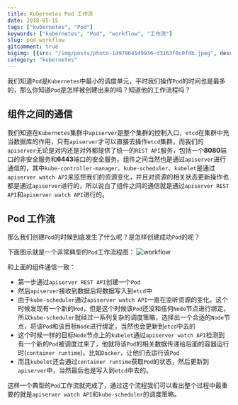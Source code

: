 ```yaml
---
title: Kubernetes Pod 工作流
date: 2018-05-15
tags: ["kubernetes", "Pod"]
keywords: ["kubernetes", "Pod", "workflow", "工作流"]
slug: pod-workflow
gitcomment: true
bigimg: [{src: "/img/posts/photo-1497864149936-d3163f0c0f4b.jpeg", desc: "Coloured pencils"}]
category: "kubernetes"
---
```


我们知道`Pod`是`Kubernetes`中最小的调度单元，平时我们操作`Pod`的时间也是最多的，那么你知道`Pod`是怎样被创建出来的吗？知道他的工作流程吗？

<!--more-->

## 组件之间的通信
我们知道在`Kubernetes`集群中`apiserver`是整个集群的控制入口，`etcd`在集群中充当数据库的作用，只有`apiserver`才可以直接去操作`etcd`集群，而我们的`apiserver`无论是对内还是对外都提供了统一的`REST API`服务，包括一个**8080**端口的非安全服务和**6443**端口的安全服务。组件之间当然也是通过`apiserver`进行通信的，其中`kube-controller-manager`、`kube-scheduler`、`kubelet`是通过`apiserver watch API`来监控我们的资源变化，并且对资源的相关状态更新操作也都是通过`apiserver`进行的，所以说白了组件之间的通信就是通过`apiserver REST API`和`apiserver watch API`进行的。

## Pod 工作流
那么我们创建`Pod`的时候到底发生了什么呢？是怎样创建成功`Pod`的呢？

下面图示就是一个非常典型的`Pod`工作流程图：
![workflow](/img/posts/pod-workflow.png)

和上面的组件通信一致：

* 第一步通过`apiserver REST API`创建一个`Pod`
* 然后`apiserver`接收到数据后将数据写入到`etcd`中
* 由于`kube-scheduler`通过`apiserver watch API`一直在监听资源的变化，这个时候发现有一个新的`Pod`，但是这个时候该`Pod`还没和任何`Node`节点进行绑定，所以`kube-scheduler`就经过一系列复杂的调度策略，选择出一个合适的`Node`节点，将该`Pod`和该目标`Node`进行绑定，当然也会更新到`etcd`中去的
* 这个时候一样的目标`Node`节点上的`kubelet`通过`apiserver watch API`检测到有一个新的`Pod`被调度过来了，他就将该`Pod`的相关数据传递给后面的容器运行时(`container runtime`)，比如`Docker`，让他们去运行该`Pod`
* 而且`kubelet`还会通过`container runtime`获取`Pod`的状态，然后更新到`apiserver`中，当然最后也是写入到`etcd`中去的。

这样一个典型的`Pod`工作流就完成了，通过这个流程我们可以看出整个过程中最重要的就是`apiserver watch API`和`kube-scheduler`的调度策略。

<!--adsense-self-->
